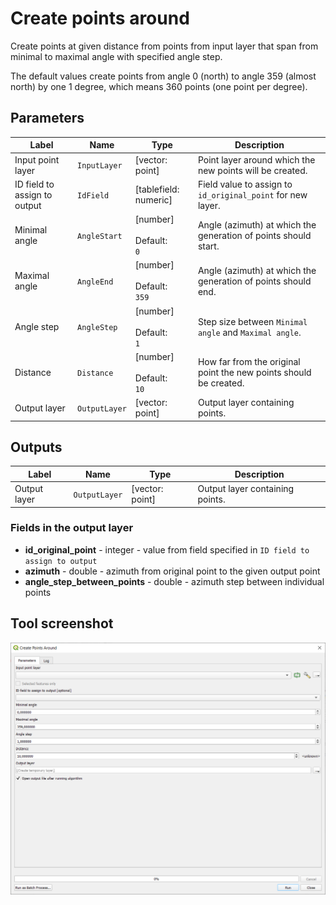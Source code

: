 # Create points around

Create points at given distance from points from input layer that span from minimal to maximal angle with specified angle step.

The default values create points from angle 0 (north) to angle 359 (almost north) by one 1 degree, which means 360 points (one point per degree).

## Parameters

| Label                        | Name          | Type                                     | Description                                                       |
| ---------------------------- | ------------- | ---------------------------------------- | ----------------------------------------------------------------- |
| Input point layer            | `InputLayer`  | [vector: point]                          | Point layer around which the new points will be created.          |
| ID field to assign to output | `IdField`     | [tablefield: numeric]                    | Field value to assign to `id_original_point` for new layer.       |
| Minimal angle                | `AngleStart`  | [number] <br/><br/> Default: <br/> `0`   | Angle (azimuth) at which the generation of points should start.   |
| Maximal angle                | `AngleEnd`    | [number] <br/><br/> Default: <br/> `359` | Angle (azimuth) at which the generation of points should end.     |
| Angle step                   | `AngleStep`   | [number] <br/><br/> Default: <br/> `1`   | Step size between `Minimal angle` and `Maximal angle`.            |
| Distance                     | `Distance`    | [number] <br/><br/> Default: <br/> `10`  | How far from the original point the new points should be created. |
| Output layer                 | `OutputLayer` | [vector: point]                          | Output layer containing points.                                   |

## Outputs

| Label        | Name          | Type            | Description                     |
| ------------ | ------------- | --------------- | ------------------------------- |
| Output layer | `OutputLayer` | [vector: point] | Output layer containing points. |

### Fields in the output layer

* __id_original_point__ - integer - value from field specified in `ID field to assign to output`
* __azimuth__ - double - azimuth from original point to the given output point
* __angle_step_between_points__ - double - azimuth step between individual points

## Tool screenshot

![Create points around](../../images/tool_points_around.png)
	